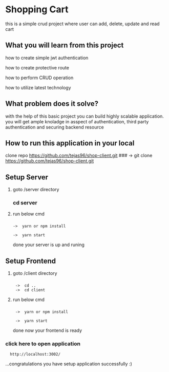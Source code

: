 # Shopping Cart 

this is a simple crud project where user can add, delete, update and read cart

## What you will learn from this project 

  how to create simple jwt authentication

  how to create protective route 

  how to perform CRUD operation 

  how to utilize latest technology 



## What problem does it solve?

with the help of this basic project you can build highly scalable application.
you will get ample knoladge in asspect of authentication, third party authentication and securing backend resource 

## How to run this application in your local 

   clone repo https://github.com/tejas96/shop-client.git 
      ### 
            ->  git clone https://github.com/tejas96/shop-client.git

## Setup Server 

1.  goto /server directory 
    ### cd server

3.  run below cmd
    ### 
        ->  yarn or npm install
    
        ->  yarn start
        
      done your server is up and runing 
      
## Setup Frontend

1. goto /client directory 
    ###
        ->  cd ..
        ->  cd client

2. run below cmd
    ###
        ->  yarn or npm install
        
        ->  yarn start 
        
      done now your frontend is ready 
      
 
 ### click here to open application
      http://localhost:3002/



...congratulations you have setup application successfully :)
